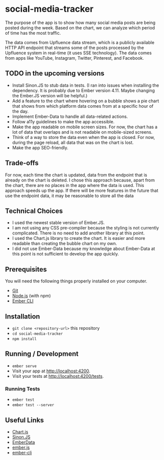 # social-media-tracker

The purpose of the app is to show how many social media posts are being posted during the week. Based on the chart, we can analyze which period of time has the most traffic.

The data comes from Upfluence data stream, which is a publicly available HTTP API endpoint that streams some of the posts processed by the Upfluence system in real-time (it uses SSE technology). The data comes from apps like YouTube, Instagram, Twitter, Pinterest, and Facebook.

## TODO in the upcoming versions

* Install Sinon.JS to stub data in tests. (I ran into issues when installing the dependency. It is probably due to Ember version 4.11. Maybe changing the Ember.JS version will be helpful.)
* Add a feature to the chart where hovering on a bubble shows a pie chart that shows from which platform data comes from at a specific hour of the day.
* Implement Ember-Data to handle all data-related actions.
* Follow a11y guidelines to make the app accessible.
* Make the app readable on mobile screen sizes. For now, the chart has a lot of data that overlaps and is not readable on mobile-sized screens.
* Think of a way to store the data even when the app is closed. For now, during the page reload, all data that was on the chart is lost.
* Make the app SEO-friendly.

## Trade-offs

For now, each time the chart is updated, data from the endpoint that is already on the chart is deleted.
I chose this approach because, apart from the chart, there are no places in the app where the data is used. This approach speeds up the app.
If there will be more features in the future that use the endpoint data, it may be reasonable to store all the data
## Technical Choices

* I used the newest stable version of Ember.JS.
* I am not using any CSS pre-compiler because the styling is not currently complicated. There is no need to add another library at this point.
* I used the Chart.js library to create the chart. It is easier and more readable than creating the bubble chart on my own.
* I did not use Ember-Data because my knowledge about Ember-Data at this point is not sufficient to develop the app quickly.

## Prerequisites

You will need the following things properly installed on your computer.

* [Git](https://git-scm.com/)
* [Node.js](https://nodejs.org/) (with npm)
* [Ember CLI](https://cli.emberjs.com/release/)

## Installation

* `git clone <repository-url>` this repository
* `cd social-media-tracker`
* `npm install`

## Running / Development

* `ember serve`
* Visit your app at [http://localhost:4200](http://localhost:4200).
* Visit your tests at [http://localhost:4200/tests](http://localhost:4200/tests).

### Running Tests

* `ember test`
* `ember test --server`

## Useful Links

* [Chart.js](https://www.chartjs.org/)
* [Sinon.JS](https://sinonjs.org/)
* [EmberData](https://guides.emberjs.com/release/models/)
* [ember.js](https://emberjs.com/)
* [ember-cli](https://cli.emberjs.com/release/)
